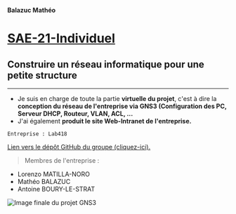 **Balazuc Mathéo**
# [SAE-21-Individuel](https://github.com/matheobalazuc/SAE-21-Individuel)
## Construire un réseau informatique pour une petite structure
---

 - Je suis en charge de toute la partie **virtuelle du projet**, c'est à dire la **conception du réseau de l'entreprise via GNS3 (Configuration des PC, Serveur DHCP, Routeur, VLAN, ACL, ...**
 - J'ai également **produit le site Web-Intranet de l'entreprise.**


```Entreprise : Lab418```

[Lien vers le dépôt GitHub du groupe (cliquez-ici).](https://github.com/s4uc3-1s-n0t-sus/SAE21_IUTBZ)

> Membres de l'entreprise : 
* Lorenzo MATILLA-NORO
* Mathéo BALAZUC
* Antoine BOURY-LE-STRAT

![Image finale du projet GNS3](Image%20de%20l'%C3%A9volution%20du%20projet%20GNS3/Capture%20finale%20du%20projet%20GNS3-Lab418.png "Image finale du projet GNS3")
